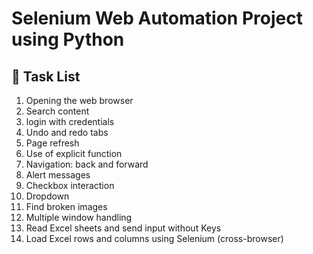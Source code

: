 #  Selenium Web Automation Project using Python


## 🧾 Task List

1. Opening the web browser    
2. Search content
3. login with credentials  
4. Undo and redo tabs  
5. Page refresh  
6. Use of explicit function  
7. Navigation: back and forward  
8. Alert messages  
9. Checkbox interaction
10. Dropdown 
11. Find broken images  
12. Multiple window handling  
13. Read Excel sheets and send input without Keys  
14. Load Excel rows and columns using Selenium (cross-browser)
